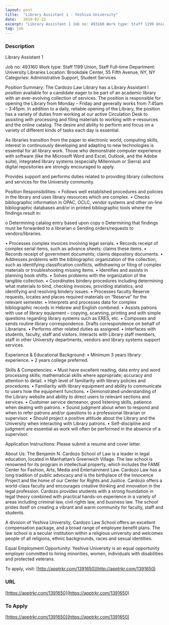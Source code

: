 ```yaml
---
layout: post
title:  "Library Assistant 1 - Yeshiva University"
date:   2019-02-22
excerpt: "Library Assistant 1 Job no: 493160 Work type: Staff 1199 Union, Staff Full-time Department: University Libraries Location: Brookdale Center, 55 Fifth Avenue, NY, NY Categories: Administrative Support, Student Services Position Summary: The Cardozo Law Library has a Library Assistant I position available for a candidate eager to be part of..."
tag: job
---
```


### Description   

Library Assistant 1

Job no: 493160
Work type: Staff 1199 Union, Staff Full-time
Department: University Libraries
Location: Brookdale Center, 55 Fifth Avenue, NY, NY
Categories: Administrative Support, Student Services

Position Summary:
The Cardozo Law Library has a Library Assistant I position available for a candidate eager to be part of an academic library with an ever-evolving collection of services. The position is responsible for opening the Library from Monday – Friday and generally works from 7:45am – 3:45pm. In addition to a daily, reliable opening of the Library, the position has a variety of duties from working at our active Circulation Desk to assisting with processing and filing materials to working with e-resources and the online catalog. The desire and ability to perform and focus on a variety of different kinds of tasks each day is essential.

As libraries transition from the paper to electronic world, computing skills, interest in continuously developing and adapting to new technologies is essential for all library work. Those who demonstrate computer experience with software (like the Microsoft Word and Excel, Outlook, and the Adobe suite), integrated library systems (especially Millennium or Sierra) and digital repositories are strongly encouraged to apply.

Provides support and performs duties related to providing library collections and services for the University community.

Position Responsibilities:
• Follows well established procedures and policies in the library and uses library resources which are complex.
• Checks bibliographic information in OPAC, OCLC, vendor systems and other on-line bibliographic databases and/or in printed bibliographic tools where the findings result in:

o Determining catalog entry based upon copy
o Determining that findings must be forwarded to a librarian
o Sending orders/requests to vendors/libraries.

• Processes complex invoices involving legal serials.
• Records receipt of complex serial items, such as advance sheets; claims these items.
• Records receipt of government documents; claims depository documents.
• Addresses problems with the bibliographic organization of the collection, such as identifying classification conflicts, withdrawing or filing of complex materials or troubleshooting missing items.
• Identifies and assists in planning book shifts.
• Solves problems with the organization of the tangible collection.
• Coordinates bindery procedures including determining what materials to bind, checking invoices, providing statistics, and identifying and resolving bindery issues.
• Processes faculty Reserve requests, locates and places required materials on “Reserve” for the relevant semester.
• Interprets and processes data for complex bibliographic records in Hebrew and English combined.
• Assists patrons with use of library equipment – copying, scanning, printing and with simple questions regarding library systems such as ERES, etc.
• Composes and sends routine library correspondence. Drafts correspondence on behalf of Librarians.
• Performs other related duties as assigned.
• Interfaces with students, faculty, staff and visitors. Interacts with Library staff members, staff in other University departments, vendors and library systems support services.

Experience & Educational Background:
• Minimum 3 years library experience.
• 2 years college preferred.

Skills & Competencies:
• Must have excellent reading, data entry and word processing skills; mathematical skills where appropriate; accuracy and attention to detail.
• High level of familiarity with library policies and procedures.
• Familiarity with library equipment and ability to communicate to users how the equipment functions.
• Demonstrated understanding of the Library website and ability to direct users to relevant sections and services.
• Customer service demeanor, good listening skills, patience when dealing with patrons.
• Sound judgment about when to respond and when to refer patrons and/or questions to a professional librarian or supervisor.
• Should project a positive attitude about the Library and the University when interacting with Library patrons.
• Self-discipline and judgment are essential as work will often be performed in the absence of a supervisor.

Application Instructions:
Please submit a resume and cover letter.

About Us:
The Benjamin N. Cardozo School of Law is a leader in legal education, located in Manhattan’s Greenwich Village. The law school is renowned for its program in intellectual property, which includes the FAME Center for Fashion, Arts, Media and Entertainment Law. Cardozo Law has a long tradition of public advocacy and is the birthplace of the Innocence Project and the home of our Center for Rights and Justice. Cardozo offers a world-class faculty and encourages creative thinking and innovation in the legal profession. Cardozo provides students with a strong foundation in legal theory combined with practical hands-on experience in a variety of areas including criminal law, civil rights law, and business law. The school prides itself on creating a vibrant and warm community for faculty, staff and students.

A division of Yeshiva University, Cardozo Law School offers an excellent compensation package, and a broad range of employee benefit plans. The law school is a secular institution within a religious university and welcomes people of all religions, ethnic backgrounds, races and sexual identities.

Equal Employment Opportunity:
Yeshiva University is an equal opportunity employer committed to hiring minorities, women, individuals with disabilities and protected veterans.

To apply, visit: [http://apptrkr.com/1391650](http://apptrkr.com/1391650)










### URL   

[https://apptrkr.com/1391650](https://apptrkr.com/1391650)

### To Apply   

[https://apptrkr.com/1391650](https://apptrkr.com/1391650)





